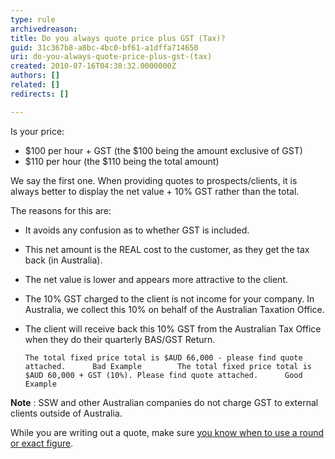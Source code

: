 ```yaml
---
type: rule
archivedreason: 
title: Do you always quote price plus GST (Tax)?
guid: 31c367b8-a8bc-4bc0-bf61-a1dffa714650
uri: do-you-always-quote-price-plus-gst-(tax)
created: 2010-07-16T04:38:32.0000000Z
authors: []
related: []
redirects: []

---
```


Is your price:

* $100 per hour + GST (the $100 being the amount exclusive of GST)
* $110 per hour (the $110 being the total amount)


<!--endintro-->

We say the first one. When providing quotes to prospects/clients, it is always better to display the net value + 10% GST rather than the total.

The reasons for this are:

* It avoids any confusion as to whether GST is included.
* This net amount is the REAL cost to the customer, as they get the tax back (in Australia).
* The net value is lower and appears more attractive to the client.
* The 10% GST charged to the client is not income for your company. In Australia, we collect this 10% on behalf of the Australian Taxation Office.
* The client will receive back this 10% GST from the Australian Tax Office when they do their quarterly BAS/GST Return.

      The total fixed price total is $AUD 66,000 - please find quote attached.      Bad Example        The total fixed price total is $AUD 60,000 + GST (10%). Please find quote attached.      Good Example   
**Note** : SSW and other Australian companies do not charge GST to external clients outside of Australia.

While you are writing out a quote, make sure [you know when to use a round or exact figure](/do-you-know-when-to-use-a-round-figure-or-an-exact-figure).
